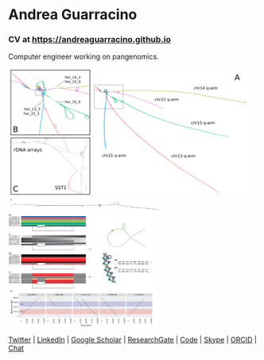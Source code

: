 Andrea Guarracino
==============

[//]: # (To generate the index.html file: asciidoctor -a docinfo=shared index.adoc)
[//]: # (Docinfo is a feature of AsciiDoc that allows you to insert custom content into the head, header, or footer of the output document.)
[//]: # (For the icons: https://fontawesome.com/v4/icons/)
[//]: # (NOT USED. To generate the index.html file: pandoc -f markdown --standalone --metadata title="Andrea Guarracino CV" --variable=title="" --css=style.css --output=index.html README.md)

### CV at https://andreaguarracino.github.io

Computer engineer working on pangenomics.

<a href="https://doi.org/10.1038/s41586-023-05976-y">
    <img src="images/AcrocentricPangenomeGraph.png" alt="Guarracino et al., 2023, Nature" style="width: 484px;"/>
</a>

<a href="https://doi.org/10.1093/bioinformatics/btac308">
    <img src="images/ODGIUnderstandingPangenomeGraphs.jpeg" alt="Guarracino et al., 2022, Bioinformatics" style="width: 303px;"/>
</a>


[Twitter](https://twitter.com/AndresGuarahino) | [LinkedIn](https://www.linkedin.com/in/andreaguarracino) | [Google Scholar](https://scholar.google.com/citations?user=zABbjIoAAAAJ) | [ResearchGate](https://www.researchgate.net/profile/Andrea-Guarracino) | [Code](https://github.com/AndreaGuarracino) | [Skype](https://join.skype.com/invite/f1KWmWUcDD9f) | [ORCID](https://orcid.org/0000-0001-9744-131X) | [Chat](https://matrix.to/#/@andreaguarracino:matrix.org)
